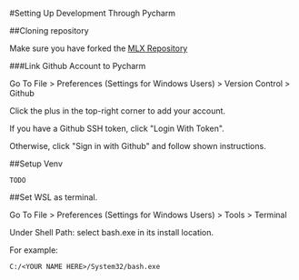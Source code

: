 #Setting Up Development Through Pycharm

##Cloning repository

Make sure you have forked the [MLX Repository](https://github.com/machine-learning-exchange/mlx)

###Link Github Account to Pycharm

Go To File > Preferences (Settings for Windows Users) > Version Control > Github

Click the plus in the top-right corner to add your account. 

If you have a Github SSH token, click "Login With Token".

Otherwise, click "Sign in with Github" and follow shown instructions.

##Setup Venv

    TODO

##Set WSL as terminal.

Go To File > Preferences (Settings for Windows Users) > Tools > Terminal 

Under Shell Path: select bash.exe in its install location.

For example: 

    C:/<YOUR NAME HERE>/System32/bash.exe